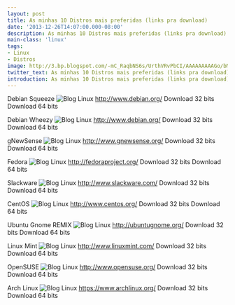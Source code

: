```yaml
---
layout: post
title: As minhas 10 Distros mais preferidas (links pra download)
date: '2013-12-26T14:07:00.000-08:00'
description: As minhas 10 Distros mais preferidas (links pra download)
main-class: 'linux'
tags:
- Linux
- Distros
image: http://3.bp.blogspot.com/-mC_RaqbNS6s/UrthVRvPbCI/AAAAAAAAAGo/bM4ovHc9uqo/s72-c/debian.png
twitter_text: As minhas 10 Distros mais preferidas (links pra download)
introduction: As minhas 10 Distros mais preferidas (links pra download)
---
```

Debian Squeeze
![Blog Linux](http://3.bp.blogspot.com/-mC_RaqbNS6s/UrthVRvPbCI/AAAAAAAAAGo/bM4ovHc9uqo/s320/debian.png "Blog Linux")
http://www.debian.org/ 
 Download 32 bits  Download 64 bits  
  
Debian Wheezy
![Blog Linux](http://3.bp.blogspot.com/-mC_RaqbNS6s/UrthVRvPbCI/AAAAAAAAAGo/bM4ovHc9uqo/s320/debian.png "Blog Linux")
http://www.debian.org/ 
 Download 32 bits  Download 64 bits  
   
gNewSense
![Blog Linux](http://www.gnewsense.org/moin_static193//galaxia/img/gnewsense.png "Blog Linux")
http://www.gnewsense.org/
 Download 32 bits  Download 64 bits  
  
Fedora
![Blog Linux](http://2.bp.blogspot.com/-O1ZOEPOCr8g/UkRXe9-bpaI/AAAAAAAAWeE/p2Kuq_hLnUM/s320/Fedora-15-Logo.png "Blog Linux")
http://fedoraproject.org/
 Download 32 bits  Download 64 bits  
  
Slackware
![Blog Linux](http://www.revista.espiritolivre.org/wp-content/uploads/2013/03/25-03-2013_slackware_logo.png "Blog Linux")
http://www.slackware.com/
 Download 32 bits  Download 64 bits  
  
CentOS
![Blog Linux](http://www.rodrigocalado.com.br/wp-content/uploads/2013/08/CentOS_logo.png "Blog Linux")
http://www.centos.org/
 Download 32 bits  Download 64 bits  
  
Ubuntu Gnome REMIX
![Blog Linux](http://cdn.sejalivre.org/uploads/2013/03/gnomeubuntu-vert-wh.png "Blog Linux")
http://ubuntugnome.org/
 Download 32 bits  Download 64 bits  
  
Linux Mint
![Blog Linux](http://upload.wikimedia.org/wikipedia/commons/5/5c/Linux_Mint_Official_Logo.svg "Blog Linux")
http://www.linuxmint.com/
 Download 32 bits  Download 64 bits  
  
OpenSUSE
![Blog Linux](https://belug.de/~beldi/distributions/opensuse.png "Blog Linux")
http://www.opensuse.org/
 Download 32 bits  Download 64 bits  
  
Arch Linux
![Blog Linux](http://4.bp.blogspot.com/-PFE7Hdoqn2w/Ub-tm32RANI/AAAAAAAACVI/mG47jjNUfEg/s1600/ArchlinuxLogo2.png "Blog Linux")
https://www.archlinux.org/
 Download 32 bits  Download 64 bits  
